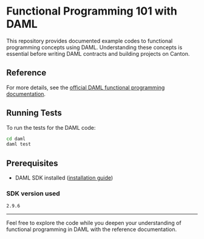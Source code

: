 
# Functional Programming 101 with DAML

This repository provides documented example codes to functional programming concepts using DAML. Understanding these concepts is essential before writing DAML contracts and building projects on Canton.

## Reference
For more details, see the [official DAML functional programming documentation](https://docs.daml.com/daml/intro/10_Functional101.html).

## Running Tests
To run the tests for the DAML code:

```bash
cd daml
daml test
```

## Prerequisites
- DAML SDK installed ([installation guide](https://docs.daml.com/getting-started/installation.html))

### SDK version used
`2.9.6`

---
Feel free to explore the code while you deepen your understanding of functional programming in DAML with the reference documentation.


